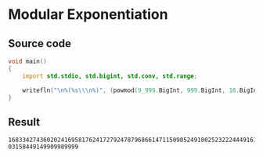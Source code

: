 
# Modular Exponentiation

## Source code

```d
void main()
{
    import std.stdio, std.bigint, std.conv, std.range;

    writefln("\n%(%s\\\n%)", (powmod(9_999.BigInt, 999.BigInt, 10.BigInt^^1_00)).text.chunks(80));
}
```
## Result

```text
16833427436020241695817624172792478796866147115090524910025232224449161960158805\
03158449149909989999
```
